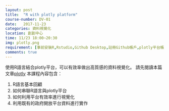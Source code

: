 ```yaml
---
layout: post
title:  "R with plotly platform"
course-number: DV-01
date:   2017-11-23
categories: 資料視覺化
location: 創創中心
time: 11/23 18:00~20:30
img: plotly.png
requirement: [事前安裝R,Rstudio,Github Desktop,註冊Github帳戶,plotly平台帳戶,帶筆電]
comments: true
---
```


使用R語言結合plotly平台，可以有效率做出高質感的資料視覺化。
請先閱讀本篇文章[plotly](http://blog.infographics.tw/2015/03/social-chart-visualization-with-plotly/)
本課程內容包含：
1. R語言基本回顧
2. 如何串聯R語言與plotly平台
3. 如何利用平台有效率進行視覺化
4. 利用既有的政府開放平台資料進行實作


